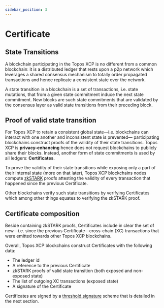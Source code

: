 ```yaml
---
sidebar_position: 3
---
```


# Certificate

## State Transitions

A blockchain participating in the Topos XCP is no different from a common blockchain: it is a distributed ledger that rests upon a p2p network which leverages a shared consensus mechanism to totally order propagated transactions and hence replicate a consistent state over the network.

A state transition in a blockchain is a set of transactions, i.e. state mutations, that from a given state commitment induce the next state commitment. New blocks are such state commitments that are validated by the consensus layer as valid state transitions from their preceding block.

## Proof of valid state transition

For Topos XCP to retain a consistent global state—i.e. blockchains can interact with one another and inconsistent state is prevented— participating blockchains construct proofs of the validity of their state transitions. Topos XCP is **privacy-enhancing** hence does not request blockchains to publicly share their blocks. Instead, another form of state commitments is used by all ledgers: **Certificates**.

To prove the validity of their state transitions while exposing only a part of their internal state (more on that later), Topos XCP blockchains nodes compute [zkSTARK](/learn/zkSTARK) proofs attesting the validity of every transaction that happened since the previous Certificate.

Other blockchains verify such state transitions by verifying Certificates which among other things equates to verifying the zkSTARK proof.

## Certificate composition

Beside containing zkSTARK proofs, Certificates include in clear the set of new—i.e. since the previous Certificate—cross-chain (XC) transactions that were emitted towards other Topos XCP blockchains.

Overall, Topos XCP blockchains construct Certificates with the following data:

- The ledger id
- A reference to the previous Certificate
- zkSTARK proofs of valid state transition (both exposed and non-exposed state)
- The list of outgoing XC transactions (exposed state)
- A signature of the Certificate

Certificates are signed by a [threshold signature](/learn/threshold-signature) scheme that is detailed in the next section.
